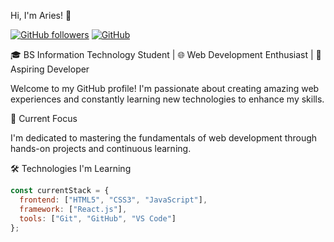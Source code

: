Hi, I'm Aries! 👋

[![GitHub followers](https://img.shields.io/github/followers/arisu23?style=social)](https://github.com/arisu23)
[![GitHub](https://img.shields.io/github/last-commit/arisu23/arisu23)](https://github.com/arisu23)

🎓 BS Information Technology Student | 🌐 Web Development Enthusiast | 🚀 Aspiring Developer

Welcome to my GitHub profile! I'm passionate about creating amazing web experiences and constantly learning new technologies to enhance my skills.

🎯 Current Focus

I'm dedicated to mastering the fundamentals of web development through hands-on projects and continuous learning.

🛠️ Technologies I'm Learning
```javascript
const currentStack = {
  frontend: ["HTML5", "CSS3", "JavaScript"],
  framework: ["React.js"],
  tools: ["Git", "GitHub", "VS Code"]
};

